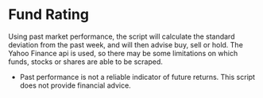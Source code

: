 # Fund Rating
Using past market performance, the script will calculate the standard deviation from the past week, and will then advise buy, sell or hold. The Yahoo Finance api is used, so there may be some limitations on which funds, stocks or shares are able to be scraped. 

* Past performance is not a reliable indicator of future returns. This script does not provide financial advice.
